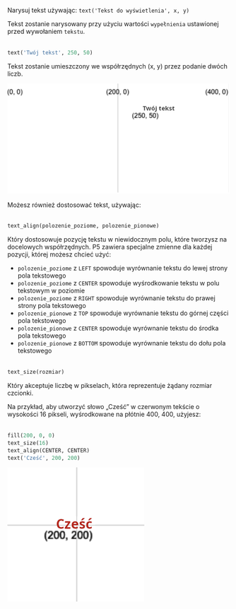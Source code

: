 Narysuj tekst używając: `text('Tekst do wyświetlenia', x, y)`

Tekst zostanie narysowany przy użyciu wartości `wypełnienia` ustawionej przed wywołaniem `tekstu`.

```python

text('Twój tekst', 250, 50)

```

Tekst zostanie umieszczony we współrzędnych (x, y) przez podanie dwóch liczb.

!['Twój tekst' pojawia się na siatce z pozycją (250, 50) zaznaczoną w lewym dolnym rogu.](images/text_grid.png)

Możesz również dostosować tekst, używając:

```python

text_align(polozenie_poziome, polozenie_pionowe) 

```

Który dostosowuje pozycję tekstu w niewidocznym polu, które tworzysz na docelowych współrzędnych. P5 zawiera specjalne zmienne dla każdej pozycji, której możesz chcieć użyć:

 - `polozenie_poziome` z `LEFT` spowoduje wyrównanie tekstu do lewej strony pola tekstowego
 - `polozenie_poziome` z `CENTER` spowoduje wyśrodkowanie tekstu w polu tekstowym w poziomie
 - `polozenie_poziome` z `RIGHT` spowoduje wyrównanie tekstu do prawej strony pola tekstowego
 - `polozenie_pionowe` z `TOP` spowoduje wyrównanie tekstu do górnej części pola tekstowego
 - `polozenie_pionowe` z `CENTER` spowoduje wyrównanie tekstu do środka pola tekstowego
 - `polozenie_pionowe` z `BOTTOM` spowoduje wyrównanie tekstu do dołu pola tekstowego

```python

text_size(rozmiar)

```

Który akceptuje liczbę w pikselach, która reprezentuje żądany rozmiar czcionki.

Na przykład, aby utworzyć słowo „Cześć” w czerwonym tekście o wysokości 16 pikseli, wyśrodkowane na płótnie 400, 400, użyjesz:

```python

fill(200, 0, 0)
text_size(16)
text_align(CENTER, CENTER)
text('Cześć', 200, 200)

```

!['Cześć' pojawia się na czerwono, wyśrodkowany na siatce oznaczonej (200, 200).](images/all_features.png)
